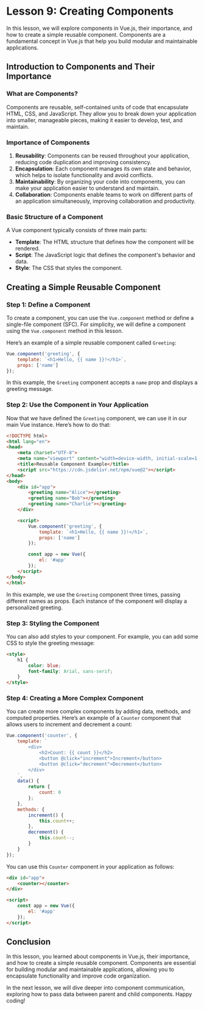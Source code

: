 # Lesson 9: Creating Components

In this lesson, we will explore components in Vue.js, their importance, and how to create a simple reusable component. Components are a fundamental concept in Vue.js that help you build modular and maintainable applications.

## Introduction to Components and Their Importance

### What are Components?

Components are reusable, self-contained units of code that encapsulate HTML, CSS, and JavaScript. They allow you to break down your application into smaller, manageable pieces, making it easier to develop, test, and maintain.

### Importance of Components

1. **Reusability**: Components can be reused throughout your application, reducing code duplication and improving consistency.
2. **Encapsulation**: Each component manages its own state and behavior, which helps to isolate functionality and avoid conflicts.
3. **Maintainability**: By organizing your code into components, you can make your application easier to understand and maintain.
4. **Collaboration**: Components enable teams to work on different parts of an application simultaneously, improving collaboration and productivity.

### Basic Structure of a Component

A Vue component typically consists of three main parts:

- **Template**: The HTML structure that defines how the component will be rendered.
- **Script**: The JavaScript logic that defines the component's behavior and data.
- **Style**: The CSS that styles the component.

## Creating a Simple Reusable Component

### Step 1: Define a Component

To create a component, you can use the `Vue.component` method or define a single-file component (SFC). For simplicity, we will define a component using the `Vue.component` method in this lesson.

Here’s an example of a simple reusable component called `Greeting`:

```javascript
Vue.component('greeting', {
    template: `<h1>Hello, {{ name }}!</h1>`,
    props: ['name']
});
```

In this example, the `Greeting` component accepts a `name` prop and displays a greeting message.

### Step 2: Use the Component in Your Application

Now that we have defined the `Greeting` component, we can use it in our main Vue instance. Here’s how to do that:

```html
<!DOCTYPE html>
<html lang="en">
<head>
    <meta charset="UTF-8">
    <meta name="viewport" content="width=device-width, initial-scale=1.0">
    <title>Reusable Component Example</title>
    <script src="https://cdn.jsdelivr.net/npm/vue@2"></script>
</head>
<body>
    <div id="app">
        <greeting name="Alice"></greeting>
        <greeting name="Bob"></greeting>
        <greeting name="Charlie"></greeting>
    </div>

    <script>
        Vue.component('greeting', {
            template: `<h1>Hello, {{ name }}!</h1>`,
            props: ['name']
        });

        const app = new Vue({
            el: '#app'
        });
    </script>
</body>
</html>
```

In this example, we use the `Greeting` component three times, passing different names as props. Each instance of the component will display a personalized greeting.

### Step 3: Styling the Component

You can also add styles to your component. For example, you can add some CSS to style the greeting message:

```html
<style>
    h1 {
        color: blue;
        font-family: Arial, sans-serif;
    }
</style>
```

### Step 4: Creating a More Complex Component

You can create more complex components by adding data, methods, and computed properties. Here’s an example of a `Counter` component that allows users to increment and decrement a count:

```javascript
Vue.component('counter', {
    template: `
        <div>
            <h2>Count: {{ count }}</h2>
            <button @click="increment">Increment</button>
            <button @click="decrement">Decrement</button>
        </div>
    `,
    data() {
        return {
            count: 0
        };
    },
    methods: {
        increment() {
            this.count++;
        },
        decrement() {
            this.count--;
        }
    }
});
```

You can use this `Counter` component in your application as follows:

```html
<div id="app">
    <counter></counter>
</div>

<script>
    const app = new Vue({
        el: '#app'
    });
</script>
```

## Conclusion

In this lesson, you learned about components in Vue.js, their importance, and how to create a simple reusable component. Components are essential for building modular and maintainable applications, allowing you to encapsulate functionality and improve code organization.

In the next lesson, we will dive deeper into component communication, exploring how to pass data between parent and child components. Happy coding!
